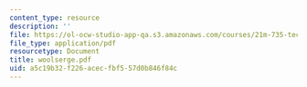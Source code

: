 ```yaml
---
content_type: resource
description: ''
file: https://ol-ocw-studio-app-qa.s3.amazonaws.com/courses/21m-735-technical-design-scenery-mechanisms-and-special-effects-spring-2004/a5c19b32f226acecfbf557d0b846f84c_woolserge.pdf
file_type: application/pdf
resourcetype: Document
title: woolserge.pdf
uid: a5c19b32-f226-acec-fbf5-57d0b846f84c
---
```

